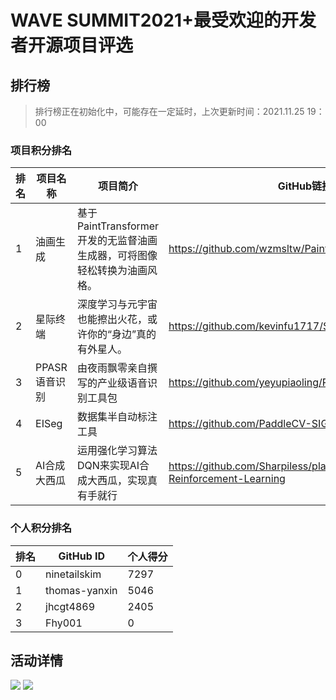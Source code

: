 # WAVE SUMMIT2021+最受欢迎的开发者开源项目评选

## 排行榜

> 排行榜正在初始化中，可能存在一定延时，上次更新时间：2021.11.25 19：00

### 项目积分排名

| 排名 | 项目名称 | 项目简介 | GitHub链接 |  项目得分 |
| -------- | -------- | -------- | -------- | -------- |
| 1     | 油画生成     |  基于PaintTransformer开发的无监督油画生成器，可将图像轻松转换为油画风格。    | https://github.com/wzmsltw/PaintTransformer     |  1567 |
| 2     | 星际终端     | 深度学习与元宇宙也能擦出火花，或许你的“身边”真的有外星人。     | https://github.com/kevinfu1717/SuperInterstellarTerminal     | 894 |
| 3     | PPASR语音识别     | 由夜雨飘零亲自撰写的产业级语音识别工具包     | https://github.com/yeyupiaoling/PPASR     | 883 |
| 4     | EISeg     | 数据集半自动标注工具     | https://github.com/PaddleCV-SIG/EISeg     | 798 |
| 5     | AI合成大西瓜     | 运用强化学习算法DQN来实现AI合成大西瓜，实现真有手就行     | https://github.com/Sharpiless/play-daxigua-using-Reinforcement-Learning     | 608 |

### 个人积分排名


| 排名 | GitHub ID | 个人得分 |
| -------- | -------- | -------- |
| 0 | ninetailskim | 7297 |
| 1 | thomas-yanxin | 5046 |
| 2 | jhcgt4869 | 2405 |
| 3 | Fhy001 | 0 |



## 活动详情
![](https://ai-studio-static-online.cdn.bcebos.com/691fcf2cbdfe477f92d66522bb976346079bdc94ac4d41618a3a9162415fe96a)
![](https://ai-studio-static-online.cdn.bcebos.com/ad7686a37703458b819fe562909a14302e80fc94535448328a8036fc52d6ee4c)

